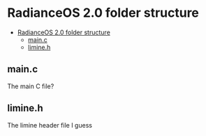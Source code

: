 # RadianceOS 2.0 folder structure

- [RadianceOS 2.0 folder structure](#radianceos-20-folder-structure)
  - [main.c](#mainc)
  - [limine.h](#limineh)

## main.c
The main C file?

## limine.h
The limine header file I guess